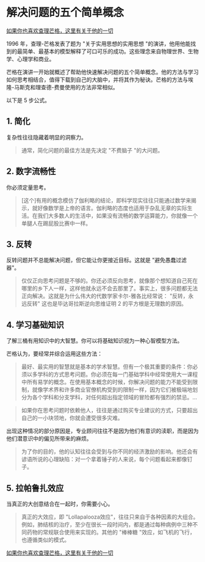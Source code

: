 # 解决问题的五个简单概念

[如果你也喜欢查理芒格，这里有关于他的一切](https://ayaseeri.gitbook.io/charlie-munger/)


1996 年，查理-芒格发表了题为 "关于实用思想的实用思想 "的演讲，他用他能找到的最简单、最基本的模型解释了可口可乐的成功。这些理念来自物理世界、生物学、心理学和商业。

芒格在演讲一开始就概述了帮助他快速解决问题的五个简单概念。他的方法与学习如何思考相结合，值得下载到自己的大脑中，并将其作为秘诀。芒格的方法与埃隆-马斯克和理查德-费曼使用的方法非常相似。

以下是 5 步公式。

## 1. 简化

复杂性往往隐藏着明显的洞察力。

> 通常，简化问题的最佳方法是先决定 "不费脑子 "的大问题。

## 2. 数字流畅性

你必须定量思考。

> [这个]有用的概念模仿了伽利略的结论，即科学现实往往只能通过数学来揭示，就好像数学是上帝的语言。伽利略的态度也适用于杂乱无章的实际生活。在我们大多数人的生活中，如果没有流畅的数学运算能力，你就像一个单腿人在踢屁股比赛中一样。

## 3. 反转

反转问题并不总能解决问题，但它能让你更接近目标。这就是 "避免愚蠢过滤器"。

> 仅仅正向思考问题是不够的。你还必须反向思考，就像那个想知道自己死在哪里的乡下人一样，这样他就永远不会去那里了。事实上，很多问题都无法正向解决。这就是为什么伟大的代数学家卡尔-雅各比经常说： "反转，永远反转" 这也是毕达哥拉斯逆向思维证明 2 的平方根是无理数的原因。

## 4. 学习基础知识

了解三桶有用知识中的大智慧。你可以将基础知识视为一种心智模型方法。

芒格认为，要经常并综合运用这些方法：

> 最好、最实用的智慧就是基本的学术智慧。但有一个极其重要的条件：你必须以多学科的方式思考问题。你必须在每一门基础学科中经常使用大一课程中所有易学的概念。在使用基本概念的时候，你解决问题的能力不能受到限制，就像学术界和许多商业官僚机构受到的限制一样，因为它们被极端地划分为各个学科和分支学科，对任何超出指定领域的冒险都有强烈的禁忌。...

> 如果你在思考问题时依赖他人，往往是通过购买专业建议的方式，只要超出自己的一小块领地，你就会遭受很多灾难。

出现这种情况的部分原因是，专业顾问往往不是因为他们有意识的渎职，而是因为他们潜意识中的偏见所带来的麻烦。

> 为了你的目的，他的认知往往会受到与你不同的经济激励的影响。他还会有谚语所说的心理缺陷：对一个拿着锤子的人来说，每个问题看起来都像钉子。

## 5. 拉帕鲁扎效应

当真正的大创意结合在一起时，你需要小心。

> 真正的大效应，即 "Lollapalooza效应"，往往只来自于各种因素的大组合。例如，肺结核的治疗，至少在很长一段时间内，都是通过每种病例中三种不同药物的常规联合使用来实现的。其他的 "棒棒糖 "效应，如飞机的飞行，也遵循类似的模式。


[如果你也喜欢查理芒格，这里有关于他的一切](https://ayaseeri.gitbook.io/charlie-munger/)


